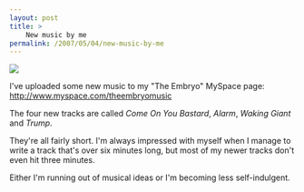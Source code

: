 ```yaml
---
layout: post
title: >
    New music by me
permalink: /2007/05/04/new-music-by-me
---
```

<img src="http://www.theembryo.net/embryo-hand.jpg" />

I've uploaded some new music to my "The Embryo" MySpace page: <a href="http://www.myspace.com/theembryomusic">http://www.myspace.com/theembryomusic</a>

The four new tracks are called <em>Come On You Bastard</em>, <em>Alarm</em>, <em>Waking Giant</em> and <em>Trump</em>.

They're all fairly short. I'm always impressed with myself when I manage to write a track that's over six minutes long, but most of my newer tracks don't even hit three minutes.

Either I'm running out of musical ideas or I'm becoming less self-indulgent.